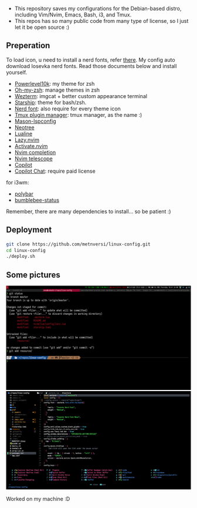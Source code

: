 - This repository saves my configurations for the Debian-based distro, including Vim/Nvim, Emacs, Bash, i3, and Tmux.
- This repos has so many public code from many type of license, so I just let it be open source :)

## Preperation

To load icon, u need to install a nerd fonts, refer [there](https://www.nerdfonts.com/font-downloads). My config auto download Iosevka nerd fonts.
Read those documents below and install yourself.

- [Powerlevel10k](https://github.com/romkatv/powerlevel10k.git): my theme for zsh
- [Oh-my-zsh](https://github.com/ohmyzsh/ohmyzsh.git): manage themes in zsh
- [Wezterm](https://wezfurlong.org/wezterm/installation.html): imgcat + better custom appearance terminal
- [Starship](https://github.com/starship/starship.git): theme for bash/zsh. 
- [Nerd font](https://www.nerdfonts.com/font-downloads): also require for every theme icon
- [Tmux plugin manager](https://github.com/tmux-plugins/tpm.git): tmux manager, as the name :)
- [Mason-lspconfig](https://github.com/williamboman/mason-lspconfig.nvim.git)
- [Neotree](https://github.com/nvim-neo-tree/neo-tree.nvim.git)
- [Lualine](https://github.com/nvim-lualine/lualine.nvim.git)
- [Lazy.nvim](https://lazy.folke.io/)
- [Activate.nvim](https://github.com/roobert/activate.nvim)
- [Nvim completion](https://github.com/hrsh7th/nvim-cmp)
- [Nvim telescope](https://github.com/nvim-telescope/telescope.nvim)
- [Copilot](https://github.com/github/copilot.vim.git)
- [Copilot Chat](https://github.com/CopilotC-Nvim/CopilotChat.nvim): require paid license

for i3wm:

- [polybar](https://github.com/polybar/polybar)
- [bumblebee-status](https://github.com/tobi-wan-kenobi/bumblebee-status.git)

Remember, there are many dependencies to install... so be patient :)

## Deployment

```Bash
git clone https://github.com/metnversi/linux-config.git
cd linux-config
./deploy.sh
```

## Some pictures

<img src="resource/shell.png" alt="My Image" />
<img src="resource/vim.png" alt="My Image2" />

Worked on my machine :D
